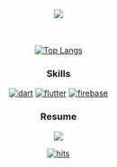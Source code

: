 <div align=center>
  <a href="#"><img src="https://capsule-render.vercel.app/api?type=soft&color=2c2c2c&height=150&section=header&text=Hello%20I'm%20TaeHo!&desc=Cross-Platform%20Developer&descAlignY=80&fontSize=50&fontColor=1CA673" /></a>
  
  <br>
  <br>
  <br>

  <a href="#">![Top Langs](https://github-readme-stats.vercel.app/api/top-langs/?username=mintaeh0&layout=compact&theme=dark)</a>
  ### Skills
  <a href="#">![dart](https://img.shields.io/badge/Dart-0175C2?style=for-the-badge&logo=dart&logoColor=white)</a>
  <a href="#">![flutter](https://img.shields.io/badge/Flutter-02569B?style=for-the-badge&logo=flutter&logoColor=white)</a>
  <a href="#">![firebase](https://img.shields.io/badge/Firebase-039BE5?style=for-the-badge&logo=Firebase&logoColor=white)</a>

  
  ### Resume
  <a href="https://bit.ly/4d0FAAn">![](https://img.shields.io/badge/Notion-000000?style=for-the-badge&logo=Notion&logoColor=white)</a>
  
  <a href="#">![hits](https://hits.seeyoufarm.com/api/count/incr/badge.svg?url=https%3A%2F%2Fgithub.com%2Fmintaeh0&count_bg=%2379C83D&title_bg=%23555555&icon=&icon_color=%23E7E7E7&title=hits&edge_flat=false)</a>

</div>
